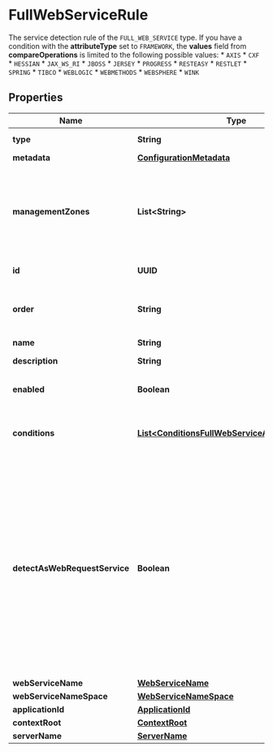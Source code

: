

# FullWebServiceRule

The service detection rule of the `FULL_WEB_SERVICE` type.   If you have a condition with the **attributeType** set to `FRAMEWORK`, the **values** field from **compareOperations** is limited to the following possible values:    * `AXIS`   * `CXF`   * `HESSIAN`   * `JAX_WS_RI`   * `JBOSS`   * `JERSEY`   * `PROGRESS`   * `RESTEASY`   * `RESTLET`   * `SPRING`   * `TIBCO`   * `WEBLOGIC`   * `WEBMETHODS`   * `WEBSPHERE`   * `WINK`

## Properties

| Name | Type | Description | Notes |
|------------ | ------------- | ------------- | -------------|
|**type** | **String** | The type of the service detection rule. |  |
|**metadata** | [**ConfigurationMetadata**](ConfigurationMetadata.md) |  |  [optional] |
|**managementZones** | **List&lt;String&gt;** | The management zone (specified by the ID) of the process group for which this service detection rule should be created.    You can specify only 1 management zone here. |  [optional] |
|**id** | **UUID** | The ID of the service detection rule. |  [optional] |
|**order** | **String** | The order of the rule in the rules list.    The rules are evaluated from top to bottom. The first matching rule applies. |  [optional] |
|**name** | **String** | The name of the rule. |  |
|**description** | **String** | A short description of the rule. |  [optional] |
|**enabled** | **Boolean** | The rule is enabled(&#x60;true&#x60;) or disabled (&#x60;false&#x60;). |  |
|**conditions** | [**List&lt;ConditionsFullWebServiceAttributeTypeDto&gt;**](ConditionsFullWebServiceAttributeTypeDto.md) | A list of conditions of the rule.   If several conditions are specified, the AND logic applies. |  [optional] |
|**detectAsWebRequestService** | **Boolean** | Detect the matching requests as full web services (&#x60;false&#x60;) or web request services (&#x60;true&#x60;).   Setting this field to &#x60;true&#x60; prevents detecting of matching requests as full web services. A web request service is created instead. If you need to further modify the resulting web request service, you need to create a separate rule of the &#x60;FULL_WEB_REQUEST&#x60; type.   Default is &#x60;false&#x60;, detecting matching requests as full web services. |  [optional] |
|**webServiceName** | [**WebServiceName**](WebServiceName.md) |  |  [optional] |
|**webServiceNameSpace** | [**WebServiceNameSpace**](WebServiceNameSpace.md) |  |  [optional] |
|**applicationId** | [**ApplicationId**](ApplicationId.md) |  |  [optional] |
|**contextRoot** | [**ContextRoot**](ContextRoot.md) |  |  [optional] |
|**serverName** | [**ServerName**](ServerName.md) |  |  [optional] |



